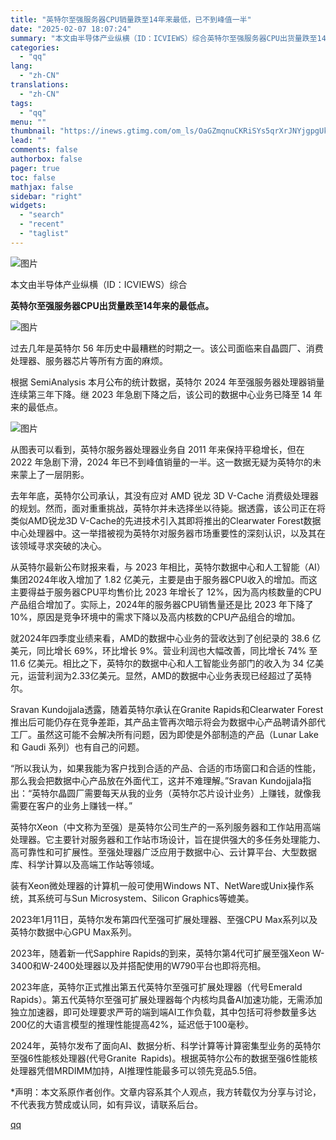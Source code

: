 ```yaml
---
title: "英特尔至强服务器CPU销量跌至14年来最低，已不到峰值一半"
date: "2025-02-07 18:07:24"
summary: "本文由半导体产业纵横（ID：ICVIEWS）综合英特尔至强服务器CPU出货量跌至14年来的最低点。过..."
categories:
  - "qq"
lang:
  - "zh-CN"
translations:
  - "zh-CN"
tags:
  - "qq"
menu: ""
thumbnail: "https://inews.gtimg.com/om_ls/OaGZmqnuCKRiSYs5qrXrJNYjgpgUkiioA73zSrclHjitIAA_640360/0"
lead: ""
comments: false
authorbox: false
pager: true
toc: false
mathjax: false
sidebar: "right"
widgets:
  - "search"
  - "recent"
  - "taglist"
---
```


![图片](https://inews.gtimg.com/news_bt/O4j_uJn8CRmB5K1_dlFjSaNoj1ArnQdxtZHbCcU2kTSu4AA/641)

本文由半导体产业纵横（ID：ICVIEWS）综合

**英特尔至强服务器CPU出货量跌至14年来的最低点。**

![图片](https://inews.gtimg.com/news_bt/ObNxHT1wZd3orDbZjrTBK2gknTtEA9ok7K5fMd4qMp_nYAA/641)

过去几年是英特尔 56 年历史中最糟糕的时期之一。该公司面临来自晶圆厂、消费处理器、服务器芯片等所有方面的麻烦。

根据 SemiAnalysis 本月公布的统计数据，英特尔 2024 年至强服务器处理器销量连续第三年下降。继 2023 年急剧下降之后，该公司的数据中心业务已降至 14 年来的最低点。

![图片](https://inews.gtimg.com/news_bt/OfFXVxm7jYuYcD00M8i325CFpMrN5FBS-HqZmuvef08jUAA/641)

从图表可以看到，英特尔服务器处理器业务自 2011 年来保持平稳增长，但在 2022 年急剧下滑，2024 年已不到峰值销量的一半。这一数据无疑为英特尔的未来蒙上了一层阴影。

去年年底，英特尔公司承认，其没有应对 AMD 锐龙 3D V-Cache 消费级处理器的规划。然而，面对重重挑战，英特尔并未选择坐以待毙。据透露，该公司正在将类似AMD锐龙3D V-Cache的先进技术引入其即将推出的Clearwater Forest数据中心处理器中。这一举措被视为英特尔对服务器市场重要性的深刻认识，以及其在该领域寻求突破的决心。

从英特尔最新公布财报来看，与 2023 年相比，英特尔数据中心和人工智能（AI）集团2024年收入增加了 1.82 亿美元，主要是由于服务器CPU收入的增加。而这主要得益于服务器CPU平均售价比 2023 年增长了 12%，因为高内核数量的CPU产品组合增加了。实际上，2024年的服务器CPU销售量还是比 2023 年下降了 10%，原因是竞争环境中的需求下降以及高内核数的CPU产品组合的增加。

就2024年四季度业绩来看，AMD的数据中心业务的营收达到了创纪录的 38.6 亿美元，同比增长 69%，环比增长 9%。营业利润也大幅改善，同比增长 74% 至 11.6 亿美元。相比之下，英特尔的数据中心和人工智能业务部门的收入为 34 亿美元，运营利润为2.33亿美元。显然，AMD的数据中心业务表现已经超过了英特尔。

Sravan Kundojjala透露，随着英特尔承认在Granite Rapids和Clearwater Forest推出后可能仍存在竞争差距，其产品主管再次暗示将会为数据中心产品聘请外部代工厂。虽然这可能不会解决所有问题，因为即使是外部制造的产品（Lunar Lake 和 Gaudi 系列）也有自己的问题。

“所以我认为，如果我能为客户找到合适的产品、合适的市场窗口和合适的性能，那么我会把数据中心产品放在外面代工，这并不难理解。”Sravan Kundojjala指出：“英特尔晶圆厂需要每天从我的业务（英特尔芯片设计业务）上赚钱，就像我需要在客户的业务上赚钱一样。”

英特尔Xeon（中文称为至强）是英特尔公司生产的一系列服务器和工作站用高端处理器。它主要针对服务器和工作站市场设计，旨在提供强大的多任务处理能力、高可靠性和可扩展性。至强处理器广泛应用于数据中心、云计算平台、大型数据库、科学计算以及高端工作站等领域。

装有Xeon微处理器的计算机一般可使用Windows NT、NetWare或Unix操作系统，其系统可与Sun Microsystem、Silicon Graphics等媲美。

2023年1月11日，英特尔发布第四代至强可扩展处理器、至强CPU Max系列以及英特尔数据中心GPU Max系列。

2023年，随着新一代Sapphire Rapids的到来，英特尔第4代可扩展至强Xeon W-3400和W-2400处理器以及并搭配使用的W790平台也即将亮相。

2023年底，英特尔正式推出第五代英特尔至强可扩展处理器（代号Emerald Rapids）。第五代英特尔至强可扩展处理器每个内核均具备AI加速功能，无需添加独立加速器，即可处理要求严苛的端到端AI工作负载，其中包括可将参数量多达200亿的大语言模型的推理性能提高42%，延迟低于100毫秒。

2024年，英特尔发布了面向AI、数据分析、科学计算等计算密集型业务的英特尔至强6性能核处理器(代号Granite Rapids)。根据英特尔公布的数据至强6性能核处理器凭借MRDIMM加持，AI推理性能最多可以领先竞品5.5倍。

\*声明：本文系原作者创作。文章内容系其个人观点，我方转载仅为分享与讨论，不代表我方赞成或认同，如有异议，请联系后台。

[qq](https://new.qq.com/rain/a/20250207A07C9B00)

